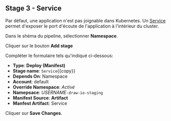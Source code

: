 ## Stage 3 - Service

Par défaut, une application n'est pas joignable dans Kubernetes.
Un [Service](https://kubernetes.io/docs/concepts/services-networking/service/) permet d'exposer le port d'écoute de l'application à l'intérieur du cluster.

Dans le shéma du pipeline, sélectionner **Namespace**.

Cliquer sur le bouton **Add stage**

Compléter le formulaire tels qu'indiqué ci-dessous:

* **Type**: **Deploy (Manifest)**
* **Stage name**: `Service`{{copy}}
* **Depends On**: Namespace
* **Account**: default
* **Override Namespace**: _Activé_
* **Namepsace**: _USERNAME_`-draw-io-staging`
* **Manifest Source**: **Artifact**
* **Manfest Artifact**: Service


Cliquer sur **Save Changes**.
